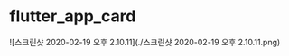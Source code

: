 # flutter_app_card

![스크린샷 2020-02-19 오후 2.10.11](./스크린샷 2020-02-19 오후 2.10.11.png)

